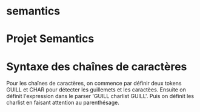 # semantics

# Projet Semantics

# Syntaxe des chaînes de caractères 

Pour les chaînes de caractères, on commence par définir deux tokens GUILL et CHAR pour détecter les guillemets et les caractèes.
Ensuite on définit l'expression dans le parser 'GUILL charlist GUILL'. Puis on définit les charlist en faisant attention au parenthésage.

# 
